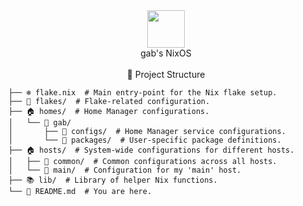<div align='center'>
<img src="https://nixos.org/logo/nixos-logo-only-hires.png" height="60" />
</div>
<div align='center'>
gab's NixOS
</div>
<br />
<div align='center'>
📂 Project Structure
</div>

```
├── ❄️ flake.nix  # Main entry-point for the Nix flake setup.
├── 🍧 flakes/  # Flake-related configuration.
├── 🏠 homes/  # Home Manager configurations.
│   └── 📂 gab/
│       ├── 📂 configs/  # Home Manager service configurations.
│       └── 📂 packages/  # User-specific package definitions.
├── 🏠 hosts/  # System-wide configurations for different hosts.
│   ├── 📂 common/  # Common configurations across all hosts.
│   └── 📂 main/  # Configuration for my 'main' host.
├── 📚 lib/  # Library of helper Nix functions.
└── 📜 README.md  # You are here.
```